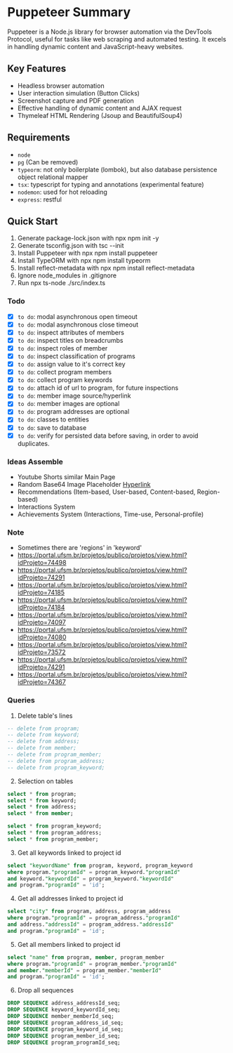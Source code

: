 # Puppeteer Summary

Puppeteer is a Node.js library for browser automation via the DevTools Protocol, useful for tasks like web scraping and automated testing. It excels in handling dynamic content and JavaScript-heavy websites.

## Key Features
- Headless browser automation
- User interaction simulation (Button Clicks)
- Screenshot capture and PDF generation
- Effective handling of dynamic content and AJAX request
- Thymeleaf HTML Rendering (Jsoup and BeautifulSoup4)

## Requirements
- `node`
- `pg` (Can be removed)
- `typeorm`: not only boilerplate (lombok), but also database persistence object relational mapper 
- `tsx`: typescript for typing and annotations (experimental feature)
- `nodemon`: used for hot reloading
- `express`: restful

## Quick Start
1. Generate package-lock.json with npx npm init -y
2. Generate tsconfig.json with tsc --init
3. Install Puppeteer with npx npm install puppeteer
4. Install TypeORM with npx npm install typeorm
5. Install reflect-metadata with npx npm install reflect-metadata
6. Ignore node_modules in .gitignore
7. Run npx ts-node ./src/index.ts

### Todo
- [x] `to do`: modal asynchronous open timeout
- [x] `to do`: modal asynchronous close timeout
- [x] `to do`: inspect attributes of members
- [x] `to do`: inspect titles on breadcrumbs 
- [x] `to do`: inspect roles of member 
- [x] `to do`: inspect classification of programs
- [x] `to do`: assign value to it's correct key
- [x] `to do`: collect program members
- [x] `to do`: collect program keywords
- [x] `to do`: attach id of url to program, for future inspections
- [x] `to do`: member image source/hyperlink
- [x] `to do`: member images are optional
- [x] `to do`: program addresses are optional
- [x] `to do`: classes to entities 
- [x] `to do`: save to database
- [x] `to do`: verify for persisted data before saving, in order to avoid duplicates.

### Ideas Assemble
- Youtube Shorts similar Main Page
- Random Base64 Image Placeholder [Hyperlink](https://picsum.photos/500/300?blur=10)
- Recommendations (Item-based, User-based, Content-based, Region-based)
- Interactions System
- Achievements System (Interactions, Time-use, Personal-profile)

### Note
- Sometimes there are 'regions' in 'keyword' 
- https://portal.ufsm.br/projetos/publico/projetos/view.html?idProjeto=74498 
- https://portal.ufsm.br/projetos/publico/projetos/view.html?idProjeto=74291
- https://portal.ufsm.br/projetos/publico/projetos/view.html?idProjeto=74185
- https://portal.ufsm.br/projetos/publico/projetos/view.html?idProjeto=74184
- https://portal.ufsm.br/projetos/publico/projetos/view.html?idProjeto=74097
- https://portal.ufsm.br/projetos/publico/projetos/view.html?idProjeto=74080
- https://portal.ufsm.br/projetos/publico/projetos/view.html?idProjeto=73572
- https://portal.ufsm.br/projetos/publico/projetos/view.html?idProjeto=74291
- https://portal.ufsm.br/projetos/publico/projetos/view.html?idProjeto=74367

### Queries

1. Delete table's lines
```sql
-- delete from program;
-- delete from keyword;
-- delete from address;
-- delete from member;
-- delete from program_member;
-- delete from program_address;
-- delete from program_keyword;
```

2. Selection on tables
```sql
select * from program;
select * from keyword;
select * from address;
select * from member;

select * from program_keyword;
select * from program_address;
select * from program_member;
```

3. Get all keywords linked to project id
```sql
select "keywordName" from program, keyword, program_keyword
where program."programId" = program_keyword."programId"
and keyword."keywordId" = program_keyword."keywordId"
and program."programId" = 'id';
```

4. Get all addresses linked to project id
```sql
select "city" from program, address, program_address
where program."programId" = program_address."programId"
and address."addressId" = program_address."addressId"
and program."programId" = 'id';
```

5. Get all members linked to project id
```sql
select "name" from program, member, program_member
where program."programId" = program_member."programId"
and member."memberId" = program_member."memberId"
and program."programId" = 'id';
```

6. Drop all sequences

```sql
DROP SEQUENCE address_addressId_seq;
DROP SEQUENCE keyword_keywordId_seq; 
DROP SEQUENCE member_memberId_seq;
DROP SEQUENCE program_address_id_seq;
DROP SEQUENCE program_keyword_id_seq;
DROP SEQUENCE program_member_id_seq;
DROP SEQUENCE program_programId_seq;
```